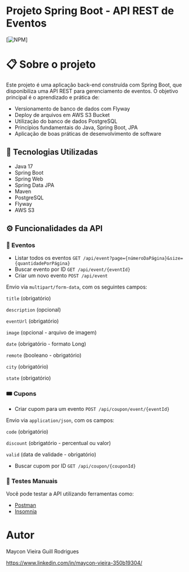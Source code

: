 # Projeto Spring Boot - API REST de Eventos
[![NPM](https://img.shields.io/npm/l/react)]

# 📋 Sobre o projeto
Este projeto é uma aplicação back-end construída com Spring Boot, que disponibiliza uma API REST para gerenciamento de eventos.
O objetivo principal é o aprendizado e prática de:
- Versionamento de banco de dados com Flyway
- Deploy de arquivos em AWS S3 Bucket
- Utilização do banco de dados PostgreSQL
- Princípios fundamentais do Java, Spring Boot, JPA
- Aplicação de boas práticas de desenvolvimento de software

## 🚀 Tecnologias Utilizadas
- Java 17
- Spring Boot
- Spring Web
- Spring Data JPA
- Maven
- PostgreSQL
- Flyway
- AWS S3

## ⚙️ Funcionalidades da API
### 📁 Eventos
- Listar todos os eventos
`GET /api/event?page={númeroDaPágina}&size={quantidadePorPágina}`
- Buscar evento por ID
`GET /api/event/{eventId}`
- Criar um novo evento
`POST /api/event`

Envio via `multipart/form-data`, com os seguintes campos:

`title` (obrigatório)

`description` (opcional)

`eventUrl` (obrigatório)

`image` (opcional - arquivo de imagem)

`date` (obrigatório - formato Long)

`remote` (booleano - obrigatório)

`city` (obrigatório)

`state` (obrigatório)
### 🎟️ Cupons
- Criar cupom para um evento
`POST /api/coupon/event/{eventId}`

Envio via `application/json`, com os campos:

`code` (obrigatório)

`discount` (obrigatório - percentual ou valor)

`valid` (data de validade - obrigatório)

- Buscar cupom por ID
`GET /api/coupon/{couponId}`

### 🧪 Testes Manuais

Você pode testar a API utilizando ferramentas como:
- [Postman](https://www.postman.com/)
- [Insomnia](https://insomnia.rest/)

# Autor

Maycon Vieira Guill Rodrigues

https://www.linkedin.com/in/maycon-vieira-350b19304/

